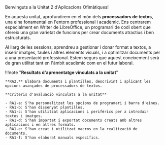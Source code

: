 Benvinguts a la Unitat 2 d'Aplicacions Ofimàtiques! 

En aquesta unitat, aprofundirem en el món dels **processadors de textos**, una eina fonamental en l'entorn professional i acadèmic. Ens centrarem especialment en Writer de LibreOffice, un programari de codi obert que ofereix una gran varietat de funcions per crear documents atractius i ben estructurats. 

Al llarg de les sessions, aprendreu a gestionar i donar format a textos, a inserir imatges, taules i altres elements visuals, i a optimitzar documents per a una presentació professional. Estem segurs que aquest coneixement serà de gran utilitat tant en l'àmbit acadèmic com en el futur laboral.

!!!note "**Resultats d'aprenentatge vinculats a la unitat**"

    **RA2.** Elabora documents i plantilles, descrivint i aplicant les opcions avançades de processadors de textos.

    **Criteris d'avaluació vinculats a la unitat**

    - RA1-a: S'ha personalitzat les opcions de programari i barra d'eines.
    - RA1-b: S'han dissenyat plantilles.
    - RA1-c: S'han utilitzat aplicacions i perifèrics per a introduir textos i imatges.
    - RA1-d: S'han importat i exportat documents creats amb altres aplicacions i en altres formats.
    - RA1-e: S'han creat i utilitzat macros en la realització de documents.
    - RA1-f: S'han elaborat manuals específics.
